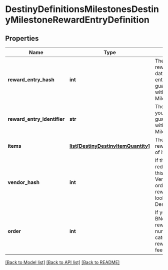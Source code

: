 # DestinyDefinitionsMilestonesDestinyMilestoneRewardEntryDefinition

## Properties
Name | Type | Description | Notes
------------ | ------------- | ------------- | -------------
**reward_entry_hash** | **int** | The identifier for this reward entry.  Runtime data will refer to reward entriesby this hash.  Only guaranteed unique within the specific Milestone. | [optional] 
**reward_entry_identifier** | **str** | The string identifier, if you care about it.  Only guaranteed unique within the specific Milestone. | [optional] 
**items** | [**list[DestinyDestinyItemQuantity]**](DestinyDestinyItemQuantity.md) | The items you will get as rewards, and how much of it you&#39;ll get. | [optional] 
**vendor_hash** | **int** | If this reward is redeemed at a Vendor, this is the hash of the Vendor to go to in orderto redeem the reward.  Use this hash to look up the DestinyVendorDefinition. | [optional] 
**order** | **int** | If you want to follow BNet&#39;s ordering of these rewards, use this number within a given categoryto order the rewards.  Yeah, I know.  I feel dirty too. | [optional] 

[[Back to Model list]](../README.md#documentation-for-models) [[Back to API list]](../README.md#documentation-for-api-endpoints) [[Back to README]](../README.md)


